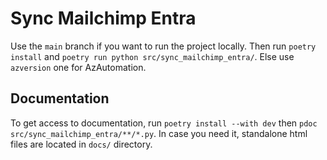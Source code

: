 # Sync Mailchimp Entra

Use the `main` branch if you want to run the project locally. Then run `poetry install` and `poetry run python src/sync_mailchimp_entra/`.
Else use `azversion` one for AzAutomation.

## Documentation

To get access to documentation, run `poetry install --with dev` then `pdoc src/sync_mailchimp_entra/**/*.py`. In case you need it, standalone html files are located in `docs/` directory.
